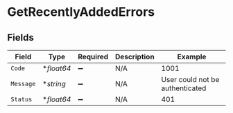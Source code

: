 # GetRecentlyAddedErrors


## Fields

| Field                           | Type                            | Required                        | Description                     | Example                         |
| ------------------------------- | ------------------------------- | ------------------------------- | ------------------------------- | ------------------------------- |
| `Code`                          | **float64*                      | :heavy_minus_sign:              | N/A                             | 1001                            |
| `Message`                       | **string*                       | :heavy_minus_sign:              | N/A                             | User could not be authenticated |
| `Status`                        | **float64*                      | :heavy_minus_sign:              | N/A                             | 401                             |
